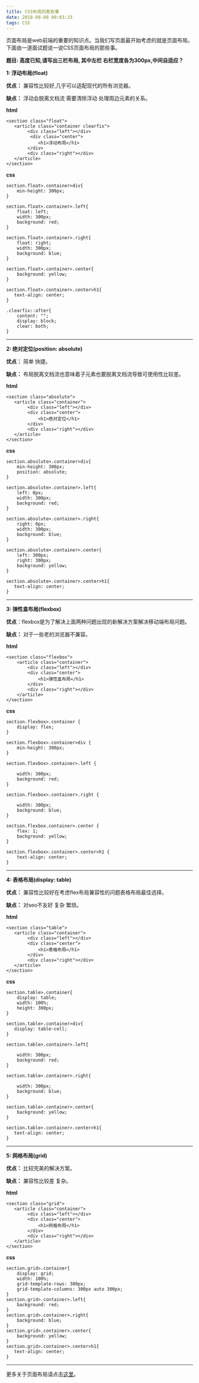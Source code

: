 ```yaml
---
title: CSS布局的那些事
date: 2018-08-08 00:03:33
tags: CSS
---
```


页面布局是web前端的重要的知识点。当我们写页面最开始考虑的就是页面布局。下面由一道面试题说一说CSS页面布局的那些事。

**题目: 高度已知,请写出三栏布局, 其中左栏 右栏宽度各为300px,中间自适应？**

**1: 浮动布局(float)**  

**优点：**  兼容性比较好,几乎可以适配现代的所有浏览器。

**缺点：** 浮动会脱离文档流 需要清除浮动 处理周边元素的关系。

**html** 

```
<section class="float">
   <article class="container clearfix">
        <div class="left"></div>
         <div class="center">
            <h1>浮动布局</h1>
        </div>
        <div class="right"></div>
   </article>
</section>
```
**css**

```
section.float>.container>div{
    min-height: 300px;
}

section.float>.container>.left{
    float: left;
    width: 300px;
    background: red;
}

section.float>.container>.right{
    float: right;
    width: 300px;
    background: blue;
}

section.float>.container>.center{
    background: yellow;
}

section.float>.container>.center>h1{
   text-align: center;
}

.clearfix::after{
    content: "";
    display: block;
    clear: both;
}
```

---

**2: 绝对定位(position: absolute)**  

**优点：** 简单 快捷。 

**缺点：** 布局脱离文档流也意味着子元素也要脱离文档流导致可使用性比较差。

**html** 

```
<section class="absolute">
   <article class="container">
        <div class="left"></div>
        <div class="center">
            <h1>绝对定位</h1>
        </div>
        <div class="right"></div>
   </article>
</section>
```
**css**

```
section.absolute>.container>div{
    min-height: 300px;
    position: absolute;
}

section.absolute>.container>.left{
    left: 0px;
    width: 300px;
    background: red;
}

section.absolute>.container>.right{
    right: 0px;
    width: 300px;
    background: blue;
}

section.absolute>.container>.center{
    left: 300px;
    right: 300px;
    background: yellow;
}

section.absolute>.container>.center>h1{
   text-align: center;
}
```

---

**3: 弹性盒布局(flexbox)**

**优点**：flexbox是为了解决上面两种问题出现的新解决方案解决移动端布局问题。 

**缺点：** 对于一些老的浏览器不兼容。

**html**

```
<section class="flexbox">
    <article class="container">
        <div class="left"></div>
        <div class="center">
            <h1>弹性盒布局</h1>
        </div>
        <div class="right"></div>
    </article>
</section>
```
**css**

```
section.flexbox>.container {
    display: flex;
}

section.flexbox>.container>div {
    min-height: 300px;
}

section.flexbox>.container>.left {

    width: 300px;
    background: red;
}

section.flexbox>.container>.right {

    width: 300px;
    background: blue;
}

section.flexbox.container>.center {
    flex: 1;
    background: yellow;
}

section.flexbox>.container>.center>h1 {
    text-align: center;
}
```

---

**4: 表格布局(display: table)**  

**优点：** 兼容性比较好在考虑flex布局兼容性的问题表格布局最佳选择。

**缺点：**  对seo不友好 复杂 繁琐。 

**html**

```
<section class="table">
   <article class="container">
        <div class="left"></div>
        <div class="center">
            <h1>表格布局</h1>
        </div>
        <div class="right"></div>
   </article>
</section>
```
**css**

```
section.table>.container{
    display: table;
    width: 100%;
    height: 300px;
}

section.table>.container>div{
   display: table-cell;
}

section.table>.container>.left{
 
    width: 300px;
    background: red;
}

section.table>.container>.right{
   
    width: 300px;
    background: blue;
}

section.table>.container>.center{
    background: yellow;
}

section.table>.container>.center>h1{
   text-align: center;
}
```

---

**5: 网格布局(grid)**

**优点：** 比较完美的解决方案。

**缺点：** 兼容性比较差 复杂。

**html**

```
<section class="grid">
   <article class="container">
        <div class="left"></div>
        <div class="center">
            <h1>网格布局</h1>
        </div>
        <div class="right"></div>
   </article>
</section>
```
**css**

```
section.grid>.container{
    display: grid;
    width: 100%;
    grid-template-rows: 300px;
    grid-template-columns: 300px auto 300px;
}
section.grid>.container>.left{
    background: red;
}
section.grid>.container>.right{
    background: blue;
}
section.grid>.container>.center{
    background: yellow;
}
section.grid>.container>.center>h1{
   text-align: center;
}
```

---

更多关于页面布局请点击[这里](https://css-tricks.com/guides/layout/)。